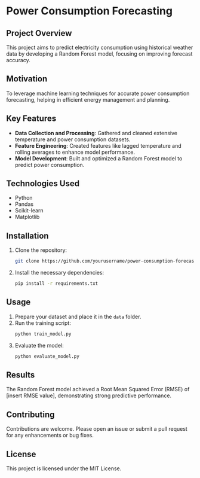 # Power Consumption Forecasting

## Project Overview
This project aims to predict electricity consumption using historical weather data by developing a Random Forest model, focusing on improving forecast accuracy.

## Motivation
To leverage machine learning techniques for accurate power consumption forecasting, helping in efficient energy management and planning.

## Key Features
- **Data Collection and Processing**: Gathered and cleaned extensive temperature and power consumption datasets.
- **Feature Engineering**: Created features like lagged temperature and rolling averages to enhance model performance.
- **Model Development**: Built and optimized a Random Forest model to predict power consumption.

## Technologies Used
- Python
- Pandas
- Scikit-learn
- Matplotlib

## Installation
1. Clone the repository:
    ```bash
    git clone https://github.com/yourusername/power-consumption-forecasting.git
    ```
2. Install the necessary dependencies:
    ```bash
    pip install -r requirements.txt
    ```

## Usage
1. Prepare your dataset and place it in the `data` folder.
2. Run the training script:
    ```bash
    python train_model.py
    ```
3. Evaluate the model:
    ```bash
    python evaluate_model.py
    ```

## Results
The Random Forest model achieved a Root Mean Squared Error (RMSE) of [insert RMSE value], demonstrating strong predictive performance.

## Contributing
Contributions are welcome. Please open an issue or submit a pull request for any enhancements or bug fixes.

## License
This project is licensed under the MIT License.
